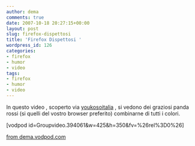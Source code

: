 ```yaml
---
author: dema
comments: true
date: 2007-10-18 20:27:15+00:00
layout: post
slug: firefox-dispettosi
title: 'Firefox Dispettosi '
wordpress_id: 126
categories:
- firefox
- humor
- video
tags:
- firefox
- humor
- video
---
```


In questo video , scoperto via [youkosoitalia](http://www.youkosoitalia.net/) , si vedono dei graziosi panda rossi (si quelli del vostro browser preferito) combinarne di tutti i colori.

[vodpod id=Groupvideo.394061&w=425&h=350&fv=%26rel%3D0%26]

[from dema.vodpod.com](http://dema.vodpod.com/pod/show_video/sort.latest/196014)
